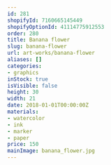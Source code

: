 ```yaml
---
id: 281
shopifyId: 7160665145449
shopifyOptionId: 41114775912553
order: 280
title: Banana flower
slug: banana-flower
url: art-works/banana-flower
aliases: []
categories:
- graphics
inStock: true
isVisible: false
height: 30
width: 21
date: 2018-01-01T00:00:00Z
materials:
- watercolor
- ink
- marker
- paper
price: 150
mainImage: banana_flower.jpg
---
```


